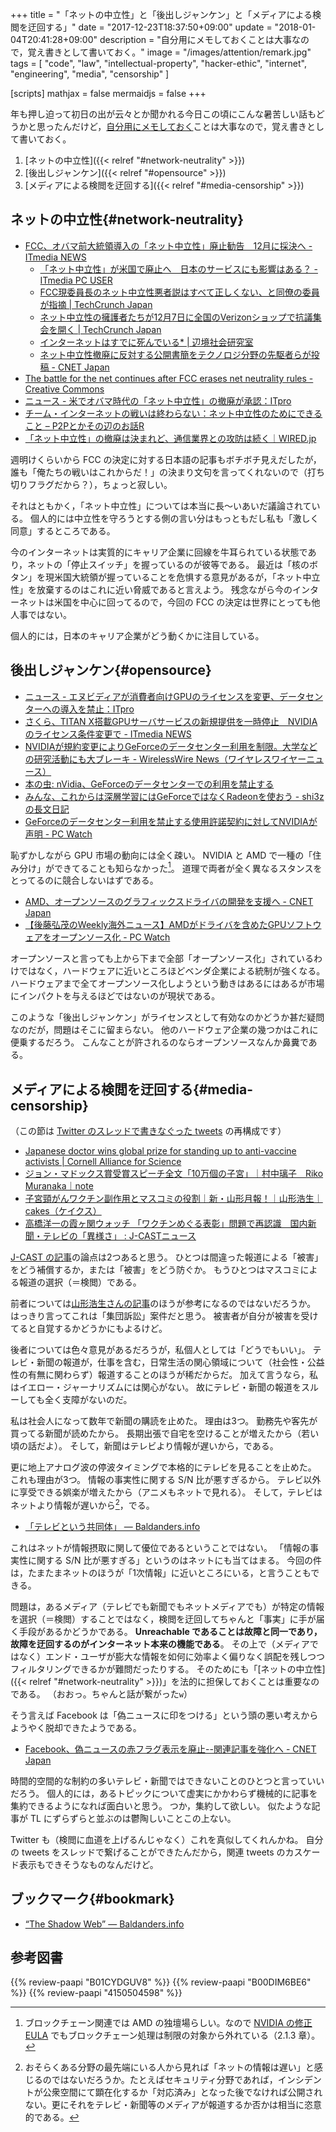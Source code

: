 +++
title = "「ネットの中立性」と「後出しジャンケン」と「メディアによる検閲を迂回する」"
date =  "2017-12-23T18:37:50+09:00"
update = "2018-01-04T20:41:28+09:00"
description = "自分用にメモしておくことは大事なので，覚え書きとして書いておく。"
image = "/images/attention/remark.jpg"
tags = [ "code", "law", "intellectual-property", "hacker-ethic", "internet", "engineering", "media", "censorship" ]

[scripts]
  mathjax = false
  mermaidjs = false
+++

年も押し迫って初日の出が云々とか聞かれる今日この頃にこんな暑苦しい話もどうかと思ったんだけど，[自分用にメモしておく](http://www.hyuki.com/dream/log.html "あなた自身の航海日誌")ことは大事なので，覚え書きとして書いておく。

1. [ネットの中立性]({{< relref "#network-neutrality" >}})
1. [後出しジャンケン]({{< relref "#opensource" >}})
1. [メディアによる検閲を迂回する]({{< relref "#media-censorship" >}})

## ネットの中立性{#network-neutrality}

- [FCC、オバマ前大統領導入の「ネット中立性」廃止勧告　12月に採決へ - ITmedia NEWS](http://www.itmedia.co.jp/news/articles/1711/22/news062.html)
    - [「ネット中立性」が米国で廃止へ　日本のサービスにも影響はある？ - ITmedia PC USER](http://www.itmedia.co.jp/pcuser/articles/1711/26/news011.html)
    - [FCC現委員長のネット中立性悪者説はすべて正しくない、と同僚の委員が指摘  |  TechCrunch Japan](http://jp.techcrunch.com/2017/12/01/2017-11-30-fcc-commissioner-clyburn-takes-down-chairmans-net-neutrality-doom-and-gloom/)
    - [ネット中立性の擁護者たちが12月7日に全国のVerizonショップで抗議集会を開く  |  TechCrunch Japan](http://jp.techcrunch.com/2017/11/25/2017-11-22-net-neutrality-advocates-plan-protests-for-december-7-at-verizon-stores/)
    - [インターネットはすでに死んでいる* | 辺境社会研究室](https://youkoseki.tumblr.com/post/167900801310/network-unneutrality)
    - [ネット中立性撤廃に反対する公開書簡をテクノロジ分野の先駆者らが投稿 - CNET Japan](https://japan.cnet.com/article/35111780/)
- [The battle for the net continues after FCC erases net neutrality rules - Creative Commons](https://creativecommons.org/2017/12/15/battle-net-continues-fcc-erases-net-neutrality-rules/)
- [ニュース - 米でオバマ時代の「ネット中立性」の撤廃が承認：ITpro](http://itpro.nikkeibp.co.jp/atcl/news/17/121502874/?rt=nocnt)
- [チーム・インターネットの戦いは終わらない：ネット中立性のためにできること – P2Pとかその辺のお話R](http://p2ptk.org/net-neutrality/662)
- [「ネット中立性」の撤廃は決まれど、通信業界との攻防は続く｜WIRED.jp](https://wired.jp/2017/12/21/net-neutrality-fight-moves-to-courts/)

週明けくらいから FCC の決定に対する日本語の記事もボチボチ見えだしたが，誰も「俺たちの戦いはこれからだ！」の決まり文句を言ってくれないので（打ち切りフラグだから？），ちょっと寂しい。

それはともかく，「ネット中立性」については本当に長～いあいだ議論されている。
個人的には中立性を守ろうとする側の言い分はもっともだし私も「激しく同意」するところである。

今のインターネットは実質的にキャリア企業に回線を牛耳られている状態であり，ネットの「停止スイッチ」を握っているのが彼等である。
最近は「核のボタン」を現米国大統領が握っていることを危惧する意見があるが，「ネット中立性」を放棄するのはこれに近い脅威であると言えよう。
残念ながら今のインターネットは米国を中心に回ってるので，今回の FCC の決定は世界にとっても他人事ではない。

個人的には，日本のキャリア企業がどう動くかに注目している。

## 後出しジャンケン{#opensource}

- [ニュース - エヌビディアが消費者向けGPUのライセンスを変更、データセンターへの導入を禁止：ITpro](http://itpro.nikkeibp.co.jp/atcl/news/17/122002893/?rt=nocnt)
- [さくら、TITAN X搭載GPUサーバサービスの新規提供を一時停止　NVIDIAのライセンス条件変更で - ITmedia NEWS](http://www.itmedia.co.jp/news/articles/1712/22/news071.html)
- [NVIDIAが規約変更によりGeForceのデータセンター利用を制限。大学などの研究活動にも大ブレーキ - WirelessWire News（ワイヤレスワイヤーニュース）](https://wirelesswire.jp/2017/12/62658/)
- [本の虫: nVidia、GeForceのデータセンターでの利用を禁止する](https://cpplover.blogspot.jp/2017/12/nvidiageforce.html)
- [みんな、これからは深層学習にはGeForceではなくRadeonを使おう - shi3zの長文日記](http://d.hatena.ne.jp/shi3z/20171223/1513980907)
- [GeForceのデータセンター利用を禁止する使用許諾契約に対してNVIDIAが声明  - PC Watch](https://pc.watch.impress.co.jp/docs/news/1099/481/index.html)

恥ずかしながら GPU 市場の動向には全く疎い。
NVIDIA と AMD で一種の「住み分け」ができてることも知らなかった[^gpu1]。
道理で両者が全く異なるスタンスをとってるのに競合しないはずである。

[^gpu1]: ブロックチェーン関連では AMD の独壇場らしい。なので [NVIDIA の修正 EULA](http://www.nvidia.com/content/DriverDownload-March2009/licence.php?lang=us&type=GeForce "License For Customer Use of NVIDIA GeForce Software") でもブロックチェーン処理は制限の対象から外れている（2.1.3 章）。

- [AMD、オープンソースのグラフィックスドライバの開発を支援へ - CNET Japan](https://japan.cnet.com/article/20356020/)
- [【後藤弘茂のWeekly海外ニュース】AMDがドライバを含めたGPUソフトウェアをオープンソース化  - PC Watch](https://pc.watch.impress.co.jp/docs/column/kaigai/736647.html)

オープンソースと言っても上から下まで全部「オープンソース化」されているわけではなく，ハードウェアに近いところほどベンダ企業による統制が強くなる。
ハードウェアまで全てオープンソース化しようという動きはあるにはあるが市場にインパクトを与えるほどではないのが現状である。

このような「後出しジャンケン」がライセンスとして有効なのかどうか甚だ疑問なのだが，問題はそこに留まらない。
他のハードウェア企業の幾つかはこれに便乗するだろう。
こんなことが許されるのならオープンソースなんか鼻糞である。

## メディアによる検閲を迂回する{#media-censorship}

（この節は [Twitter のスレッドで書きなぐった tweets](https://twitter.com/spiegel_2007/status/943788617268207616) の再構成です）

- [Japanese doctor wins global prize for standing up to anti-vaccine activists | Cornell Alliance for Science](https://allianceforscience.cornell.edu/blog/japanese-doctor-wins-global-prize-standing-anti-vaccine-activists)
- [ジョン・マドックス賞受賞スピーチ全文「10万個の子宮」｜村中璃子　Riko Muranaka｜note](https://note.mu/rikomuranaka/n/n64eb122ac396)
- [子宮頸がんワクチン副作用とマスコミの役割｜新・山形月報！｜山形浩生｜cakes（ケイクス）](https://cakes.mu/posts/18760)
- [高橋洋一の霞ヶ関ウォッチ 「ワクチンめぐる表彰」問題で再認識　国内新聞・テレビの「異様さ」 : J-CASTニュース](https://www.j-cast.com/2017/12/14316605.html?p=all)

[J-CAST の記事](https://www.j-cast.com/2017/12/14316605.html?p=all "高橋洋一の霞ヶ関ウォッチ 「ワクチンめぐる表彰」問題で再認識　国内新聞・テレビの「異様さ」 : J-CASTニュース")の論点は2つあると思う。
ひとつは間違った報道による「被害」をどう補償するか，または「被害」をどう防ぐか。
もうひとつはマスコミによる報道の選択（＝検閲）である。

前者については[山形浩生さんの記事](https://cakes.mu/posts/18760 "子宮頸がんワクチン副作用とマスコミの役割｜新・山形月報！｜山形浩生｜cakes")のほうが参考になるのではないだろうか。
はっきり言ってこれは「集団訴訟」案件だと思う。
被害者が自分が被害を受けてると自覚するかどうかにもよるけど。

後者については色々意見があるだろうが，私個人としては「どうでもいい」。
テレビ・新聞の報道が，仕事を含む，日常生活の関心領域について（社会性・公益性の有無に関わらず）報道することのほうが稀だからだ。
加えて言うなら，私はイエロー・ジャーナリズムには関心がない。
故にテレビ・新聞の報道をスルーしても全く支障がないのだ。

私は社会人になって数年で新聞の購読を止めた。
理由は3つ。
勤務先や客先が買ってる新聞が読めたから。
長期出張で自宅を空けることが増えたから（若い頃の話だよ）。
そして，新聞はテレビより情報が遅いから，である。

更に地上アナログ波の停波タイミングで本格的にテレビを見ることを止めた。
これも理由が3つ。
情報の事実性に関する S/N 比が悪すぎるから。
テレビ以外に享受できる娯楽が増えたから（アニメもネットで見れる）。
そして，テレビはネットより情報が遅いから[^media1]，でる。

[^media1]: おそらくある分野の最先端にいる人から見れば「ネットの情報は遅い」と感じるのではないだろうか。たとえばセキュリティ分野であれば，インシデントが公衆空間にて顕在化するか「対応済み」となった後でなければ公開されない。更にそれをテレビ・新聞等のメディアが報道するか否かは相当に恣意的である。

- [「テレビという共同体」 — Baldanders.info](https://baldanders.info/blog/000307/)

これはネットが情報摂取に関して優位であるということではない。
「情報の事実性に関する S/N 比が悪すぎる」というのはネットにも当てはまる。
今回の件は，たまたまネットのほうが「1次情報」に近いところにいる，と言うこともできる。

問題は，あるメディア（テレビでも新聞でもネットメディアでも）が特定の情報を選択（＝検閲）することではなく，検閲を迂回してちゃんと「事実」に手が届く手段があるかどうかである。
**Unreachable であることは故障と同一であり，故障を迂回するのがインターネット本来の機能である**。
その上で（メディアではなく）エンド・ユーザが膨大な情報を如何に効率よく偏りなく誤配を残しつつフィルタリングできるかが難問だったりする。
そのためにも「[ネットの中立性]({{< relref "#network-neutrality" >}})」を法的に担保しておくことは重要なのである。
（おおっ。ちゃんと話が繋がった`w`）

そう言えば Facebook は「偽ニュースに印をつける」という頭の悪い考えからようやく脱却できたようである。

- [Facebook、偽ニュースの赤フラグ表示を廃止--関連記事を強化へ - CNET Japan](https://japan.cnet.com/article/35112356/)

時間的空間的な制約の多いテレビ・新聞ではできないことのひとつと言っていいだろう。
個人的には，あるトピックについて虚実にかかわらず機械的に記事を集約できるようになれば面白いと思う。
つか，集約して欲しい。
似たような記事が TL にずらずらと並ぶのは鬱陶しいことこの上ない。

Twitter も（検閲に血道を上げるんじゃなく）これを真似してくれんかね。
自分の tweets をスレッドで繋げることができたんだから，関連 tweets のカスケード表示もできそうなものなんだけど。

## ブックマーク{#bookmark}

- [“The Shadow Web” — Baldanders.info](https://baldanders.info/blog/000599/)

## 参考図書

{{% review-paapi "B01CYDGUV8" %}} <!-- CODE VERSION 2.0 -->
{{% review-paapi "B00DIM6BE6" %}} <!-- インテンション・エコノミー -->
{{% review-paapi "4150504598" %}} <!-- フィルターバブル -->
